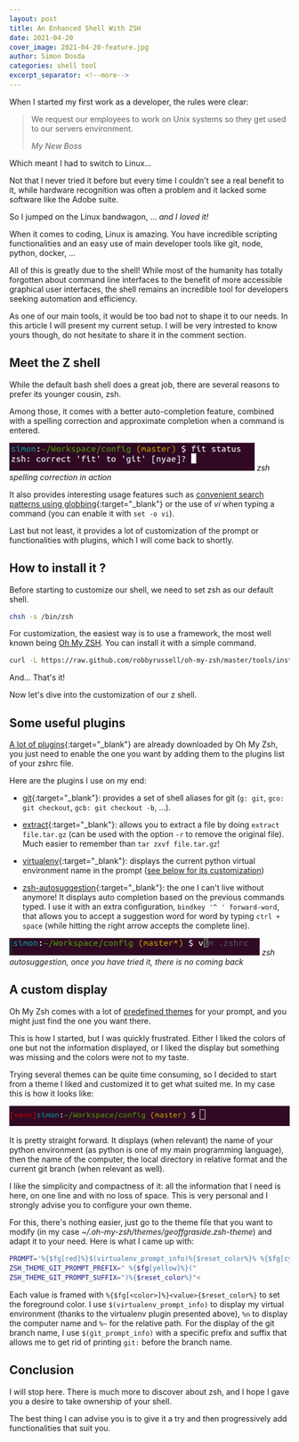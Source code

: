 ```yaml
---
layout: post
title: An Enhanced Shell With ZSH
date: 2021-04-20
cover_image: 2021-04-20-feature.jpg
author: Simon Dosda
categories: shell tool
excerpt_separator: <!--more-->
---
```


When I started my first work as a developer, the rules were clear:

> We request our employees to work on Unix systems so they get used to our servers environment.
>
> <cite>My New Boss</cite>

Which meant I had to switch to Linux...

<!--more-->

Not that I never tried it before but every time I couldn't see a real benefit to it, while hardware recognition was often a problem and it lacked some software like the Adobe suite.

So I jumped on the Linux bandwagon, ... _and I loved it!_

When it comes to coding, Linux is amazing.
You have incredible scripting functionalities and an easy use of main developer tools like git, node, python, docker, ...

All of this is greatly due to the shell! While most of the humanity has totally forgotten about command line interfaces to the benefit of more accessible graphical user interfaces, the shell remains an incredible tool for developers seeking automation and efficiency.

As one of our main tools, it would be too bad not to shape it to our needs. In this article I will present my current setup. I will be very intrested to know yours though, do not hesitate to share it in the comment section.

## Meet the Z shell

While the default bash shell does a great job, there are several reasons to prefer its younger cousin, zsh.

Among those, it comes with a better auto-completion feature, combined with a spelling correction and approximate completion when a command is entered.

![zsh spelling correction](/assets/images/2021-04-20-autocomplete.png)
_zsh spelling correction in action_

It also provides interesting usage features such as [convenient search patterns using globbing](https://linuxaria.com/howto/globbing-con-zsh){:target="\_blank"} or the use of _vi_ when typing a command (you can enable it with `set -o vi`).

Last but not least, it provides a lot of customization of the prompt or functionalities with plugins, which I will come back to shortly.

## How to install it ?

Before starting to customize our shell, we need to set zsh as our default shell.

```bash
chsh -s /bin/zsh
```

For customization, the easiest way is to use a framework, the most well known being [Oh My ZSH](https://ohmyz.sh/). You can install it with a simple command.

```bash
curl -L https://raw.github.com/robbyrussell/oh-my-zsh/master/tools/install.sh | sh
```

And... That's it!

Now let's dive into the customization of our z shell.

## Some useful plugins

[A lot of plugins](https://github.com/ohmyzsh/ohmyzsh/tree/master/plugins){:target="\_blank"} are already downloaded by Oh My Zsh, you just need to enable the one you want by adding them to the plugins list of your zshrc file.

Here are the plugins I use on my end:

- [git](https://github.com/ohmyzsh/ohmyzsh/tree/master/plugins/git){:target="\_blank"}: provides a set of shell aliases for git (`g: git`, `gco: git checkout`, `gcb: git checkout -b`, ...).

- [extract](https://github.com/ohmyzsh/ohmyzsh/tree/master/plugins/extract){:target="\_blank"}: allows you to extract a file by doing `extract file.tar.gz` (can be used with the option `-r` to remove the original file). Much easier to remember than `tar zxvf file.tar.gz`!

- [virtualenv](https://github.com/ohmyzsh/ohmyzsh/tree/master/plugins/virtualenv){:target="\_blank"}: displays the current python virtual environment name in the prompt ([see below for its customization](#display))

- [zsh-autosuggestion](https://github.com/zsh-users/zsh-autosuggestions){:target="\_blank"}: the one I can't live without anymore! It displays auto completion based on the previous commands typed. I use it with an extra configuration, `bindkey '^ ' forward-word`, that allows you to accept a suggestion word for word by typing `ctrl + space` (while hitting the right arrow accepts the complete line).

![zsh-autosuggestion](/assets/images/2021-04-20-suggest.png)
_zsh autosuggestion, once you have tried it, there is no coming back_

## <a name="display"></a>A custom display

Oh My Zsh comes with a lot of [predefined themes](https://github.com/ohmyzsh/ohmyzsh/wiki/Themes) for your prompt, and you might just find the one you want there.

This is how I started, but I was quickly frustrated. Either I liked the colors of one but not the information displayed, or I liked the display but something was missing and the colors were not to my taste.

Trying several themes can be quite time consuming, so I decided to start from a theme I liked and customized it to get what suited me. In my case this is how it looks like:

![my custom display](/assets/images/2021-04-20-display.png)

It is pretty straight forward. It displays (when relevant) the name of your python environment (as python is one of my main programming language), then the name of the computer, the local directory in relative format and the current git branch (when relevant as well).

I like the simplicity and compactness of it: all the information that I need is here, on one line and with no loss of space. This is very personal and I strongly advise you to configure your own theme.

For this, there's nothing easier, just go to the theme file that you want to modify (in my case _~/.oh-my-zsh/themes/geoffgraside.zsh-theme_) and adapt it to your need. Here is what I came up with:

```bash
PROMPT='%{$fg[red]%}$(virtualenv_prompt_info)%{$reset_color%}% %{$fg[cyan]%}%n%{$reset_color%}:%{$fg[green]%}%~%{$reset_color%}$(git_prompt_info) %(!.#.$) '
ZSH_THEME_GIT_PROMPT_PREFIX=" %{$fg[yellow]%}("
ZSH_THEME_GIT_PROMPT_SUFFIX=")%{$reset_color%}"<
```

Each value is framed with `%{$fg[<color>]%}<value>{$reset_color%}` to set the foreground color. I use `$(virtualenv_prompt_info)` to display my virtual environment (thanks to the virtualenv plugin presented above), `%n` to display the computer name and `%~` for the relative path. For the display of the git branch name, I use `$(git_prompt_info)` with a specific prefix and suffix that allows me to get rid of printing `git:` before the branch name.

## Conclusion

I will stop here. There is much more to discover about zsh, and I hope I gave you a desire to take ownership of your shell.

The best thing I can advise you is to give it a try and then progressively add functionalities that suit you.
